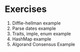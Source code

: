 # Exercises

1) Diffie-hellman example
2) Parse dates example
3) Traits, imple, enum example
4) HashMap example
5) Algorand Consensus Example


